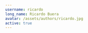 ```yaml
---
username: ricardo
long_name: Ricardo Buera
avatar: /assets/authors/ricardo.jpg
active: true
---
```

